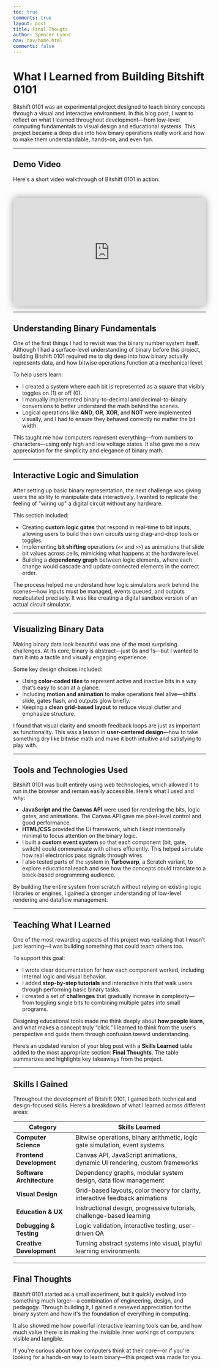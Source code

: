 ```yaml
---
toc: true
comments: true
layout: post
title: Final Thougts
author: Spencer Lyons
nav: nav/home.html
comments: false
---
```


# What I Learned from Building Bitshift 0101

Bitshift 0101 was an experimental project designed to teach binary concepts through a visual and interactive environment. In this blog post, I want to reflect on what I learned throughout development—from low-level computing fundamentals to visual design and educational systems. This project became a deep dive into how binary operations really work and how to make them understandable, hands-on, and even fun.

---

## Demo Video

Here's a short video walkthrough of Bitshift 0101 in action:

<div style="margin-top: 40px; width: 100%; max-width: 900px; display: flex; justify-content: center;">
  <div style="position: relative; padding-bottom: 56.25%; height: 0; width: 100%; max-width: 800px;">
    <iframe 
      src="https://www.youtube.com/embed/x7uzsDoNcd4" 
      frameborder="0" 
      allow="accelerometer; autoplay; clipboard-write; encrypted-media; gyroscope; picture-in-picture" 
      allowfullscreen 
      style="position: absolute; top: 0; left: 0; width: 100%; height: 100%; border-radius: 12px; box-shadow: 0 0 20px rgba(0, 0, 0, 0.4);">
    </iframe>
  </div>
</div>

---

## Understanding Binary Fundamentals

One of the first things I had to revisit was the binary number system itself. Although I had a surface-level understanding of binary before this project, building Bitshift 0101 required me to dig deep into how binary actually represents data, and how bitwise operations function at a mechanical level.

To help users learn:

- I created a system where each bit is represented as a square that visibly toggles on (1) or off (0).
- I manually implemented binary-to-decimal and decimal-to-binary conversions to better understand the math behind the scenes.
- Logical operations like **AND**, **OR**, **XOR**, and **NOT** were implemented visually, and I had to ensure they behaved correctly no matter the bit width.

This taught me how computers represent everything—from numbers to characters—using only high and low voltage states. It also gave me a new appreciation for the simplicity and elegance of binary math.

<!-- add image -->

---

## Interactive Logic and Simulation

After setting up basic binary representation, the next challenge was giving users the ability to manipulate data interactively. I wanted to replicate the feeling of "wiring up" a digital circuit without any hardware.

This section included:

- Creating **custom logic gates** that respond in real-time to bit inputs, allowing users to build their own circuits using drag-and-drop tools or toggles.
- Implementing **bit shifting** operations (`<<` and `>>`) as animations that slide bit values across cells, mimicking what happens at the hardware level.
- Building a **dependency graph** between logic elements, where each change would cascade and update connected elements in the correct order.

The process helped me understand how logic simulators work behind the scenes—how inputs must be managed, events queued, and outputs recalculated precisely. It was like creating a digital sandbox version of an actual circuit simulator.

<!-- add image -->

---

## Visualizing Binary Data

Making binary data look beautiful was one of the most surprising challenges. At its core, binary is abstract—just 0s and 1s—but I wanted to turn it into a tactile and visually engaging experience.

Some key design choices included:

- Using **color-coded tiles** to represent active and inactive bits in a way that’s easy to scan at a glance.
- Including **motion and animation** to make operations feel alive—shifts slide, gates flash, and outputs glow briefly.
- Keeping a **clean grid-based layout** to reduce visual clutter and emphasize structure.

I found that visual clarity and smooth feedback loops are just as important as functionality. This was a lesson in **user-centered design**—how to take something dry like bitwise math and make it both intuitive and satisfying to play with.

<!-- add image -->

---

## Tools and Technologies Used

Bitshift 0101 was built entirely using web technologies, which allowed it to run in the browser and remain easily accessible. Here’s what I used and why:

- **JavaScript and the Canvas API** were used for rendering the bits, logic gates, and animations. The Canvas API gave me pixel-level control and good performance.
- **HTML/CSS** provided the UI framework, which I kept intentionally minimal to focus attention on the binary logic.
- I built a **custom event system** so that each component (bit, gate, switch) could communicate with others efficiently. This helped simulate how real electronics pass signals through wires.
- I also tested parts of the system in **Turbowarp**, a Scratch variant, to explore educational reach and see how the concepts could translate to a block-based programming audience.

By building the entire system from scratch without relying on existing logic libraries or engines, I gained a stronger understanding of low-level rendering and dataflow management.

<!-- add image -->

---

## Teaching What I Learned

One of the most rewarding aspects of this project was realizing that I wasn’t just learning—I was building something that could teach others too.

To support this goal:

- I wrote clear documentation for how each component worked, including internal logic and visual behavior.
- I added **step-by-step tutorials** and interactive hints that walk users through performing basic binary tasks.
- I created a set of **challenges** that gradually increase in complexity—from toggling single bits to combining multiple gates into small programs.

Designing educational tools made me think deeply about **how people learn**, and what makes a concept truly “click.” I learned to think from the user’s perspective and guide them through confusion toward understanding.

Here’s an updated version of your blog post with a **Skills Learned** table added to the most appropriate section: **Final Thoughts**. The table summarizes and highlights key takeaways from the project.

---

## Skills I Gained

Throughout the development of Bitshift 0101, I gained both technical and design-focused skills. Here’s a breakdown of what I learned across different areas:

| Category                  | Skills Learned                                                                |
| ------------------------- | ----------------------------------------------------------------------------- |
| **Computer Science**      | Bitwise operations, binary arithmetic, logic gate simulation, event systems   |
| **Frontend Development**  | Canvas API, JavaScript animations, dynamic UI rendering, custom frameworks    |
| **Software Architecture** | Dependency graphs, modular system design, data flow management                |
| **Visual Design**         | Grid-based layouts, color theory for clarity, interactive feedback animations |
| **Education & UX**        | Instructional design, progressive tutorials, challenge-based learning         |
| **Debugging & Testing**   | Logic validation, interactive testing, user-driven QA                         |
| **Creative Development**  | Turning abstract systems into visual, playful learning environments           |

---

## Final Thoughts

Bitshift 0101 started as a small experiment, but it quickly evolved into something much larger—a combination of engineering, design, and pedagogy. Through building it, I gained a renewed appreciation for the binary system and how it's the foundation of everything in computing.

It also showed me how powerful interactive learning tools can be, and how much value there is in making the invisible inner workings of computers visible and tangible.

If you're curious about how computers think at their core—or if you're looking for a hands-on way to learn binary—this project was made for you.

